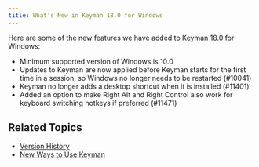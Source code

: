 ```yaml
---
title: What's New in Keyman 18.0 for Windows
---
```


Here are some of the new features we have added to Keyman 18.0 for Windows:

- Minimum supported version of Windows is 10.0
- Updates to Keyman are now applied before Keyman starts for the first time in a session, so Windows no longer needs to be restarted (#10041)
- Keyman no longer adds a desktop shortcut when it is installed (#11401)
- Added an option to make Right Alt and Right Control also work for keyboard switching hotkeys if preferred (#11471)

## Related Topics

-   [Version History](history)
-   [New Ways to Use Keyman](../basic/new-ways-to-use-keyman)
